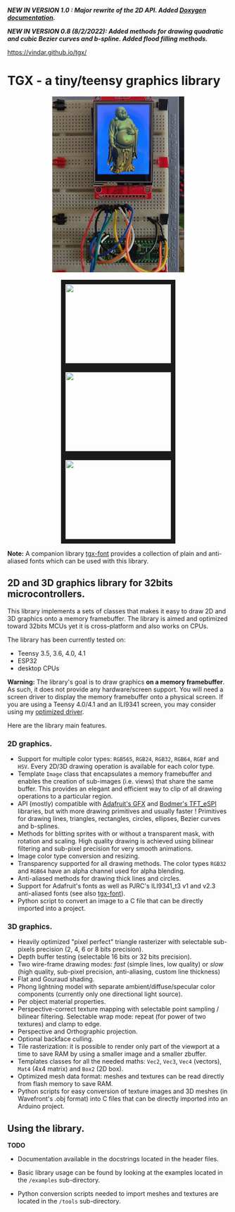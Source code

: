 ***NEW IN VERSION 1.0 : Major rewrite of the 2D API. Added [Doxygen documentation](https://vindar.github.io/tgx/).***

***NEW IN VERSION 0.8  (8/2/2022): Added methods for drawing quadratic and cubic Bezier curves and b-spline. Added flood filling methods.***

https://vindar.github.io/tgx/

# TGX - a tiny/teensy graphics library

<p align="center">
<img src="./tgx.jpg" height="400" />
</p>

<p align="center">
<a href="http://www.youtube.com/watch?feature=player_embedded&v=XxL15cQIPi8
" target="_blank"><img src="http://img.youtube.com/vi/XxL15cQIPi8/0.jpg" 
 width="240" height="180" border="10" /></a>
<a href="http://www.youtube.com/watch?feature=player_embedded&v=arJbbU28FEU
" target="_blank"><img src="http://img.youtube.com/vi/arJbbU28FEU/0.jpg" 
 width="240" height="180" border="10" /></a>  
<a href="http://www.youtube.com/watch?feature=player_embedded&v=96D0j9J2ILs
" target="_blank"><img src="http://img.youtube.com/vi/96D0j9J2ILs/0.jpg" 
 width="240" height="180" border="10" /></a>
</p>

**Note:** A companion library <a href="https://github.com/vindar/tgx-font">tgx-font</a> provides a collection of plain and anti-aliased fonts which can be used with this library.

## 2D and 3D graphics library for 32bits microcontrollers. 

This library implements a sets of classes that makes it easy to draw 2D and 3D graphics onto a memory framebuffer. The library is aimed and optimized toward 32bits MCUs yet it is cross-platform and also works on CPUs. 

The library has been currently tested on:
- Teensy 3.5, 3.6, 4.0, 4.1
- ESP32
- desktop CPUs

**Warning:** The library's goal is to draw graphics **on  a memory framebuffer**. As such, it does not provide  any hardware/screen support. You will need a screen driver to display the memory framebuffer onto a physical screen. If you are using a Teensy 4.0/4.1 and an ILI9341 screen, you may consider using my [optimized driver](https://github.com/vindar/ILI9341_T4).

Here are the library main features.

### 2D graphics.

- Support for multiple color types: `RGB565`, `RGB24`, `RGB32`, `RGB64`, `RGBf` and `HSV`. Every 2D/3D drawing operation is available for each color type. 
- Template `Image` class that encapsulates a memory framebuffer and enables the creation of sub-images (i.e. views) that share the same buffer. This provides an elegant and efficient way to clip of all drawing operations to a particular region. 
- API (mostly) compatible with [Adafruit's GFX](https://github.com/adafruit/Adafruit-GFX-Library) and [Bodmer's TFT_eSPI](https://github.com/Bodmer/TFT_eSPI) libraries, but with more drawing primitives and usually faster ! Primitives for drawing lines, triangles, rectangles, circles, ellipses, Bezier curves and b-splines.
- Methods for blitting sprites with or without a transparent mask, with rotation and scaling. High quality drawing is achieved using bilinear filtering and sub-pixel precision for very smooth animations.  
- Image color type conversion and resizing.
- Transparency supported for all drawing methods. The color types `RGB32` and `RGB64` have an alpha channel used for alpha blending. 
- Anti-aliased methods for drawing thick lines and circles. 
- Support for Adafruit's fonts as well as PJRC's ILI9341_t3 v1 and v2.3 anti-aliased fonts (see also <a href="https://github.com/vindar/tgx-font">tgx-font</a>).
- Python script to convert an image to a C file that can be directly imported into a project.

### 3D graphics.

- Heavily optimized "pixel perfect" triangle rasterizer with selectable sub-pixels precision (2, 4, 6 or 8 bits precision). 
- Depth buffer testing (selectable 16 bits or 32 bits precision). 
- Two wire-frame drawing modes: *fast* (simple lines, low quality) or *slow* (high quality, sub-pixel precision, anti-aliasing, custom line thickness)
- Flat and Gouraud shading.
- Phong lightning model with separate ambient/diffuse/specular color components (currently only one directional light source). 
- Per object material properties. 
- Perspective-correct texture mapping with selectable point sampling / bilinear filtering. Selectable wrap mode: repeat (for power of two textures)
 and clamp to edge. 
 - Perspective and Orthographic projection. 
- Optional backface culling.
- Tile rasterization: it is possible to render only part of the viewport at a time to save RAM by using a smaller image and a smaller zbuffer. 
- Templates classes for all the needed maths: `Vec2`, `Vec3`, `Vec4` (vectors), `Mat4` (4x4 matrix) and `Box2` (2D box). 
- Optimized mesh data format: meshes and textures can be read directly from flash memory to save RAM.
- Python scripts for easy conversion of texture images and 3D meshes (in Wavefront's .obj format) into C files that can be directly imported into an Arduino project. 

## Using the library. 

**TODO**

- Documentation available in the docstrings located in the header files. 

- Basic library usage can be found by looking at the examples located in the `/examples` sub-directory.

- Python conversion scripts needed to import meshes and textures are  located in the `/tools` sub-directory.






